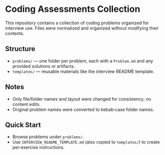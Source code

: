 # Coding Assessments Collection

This repository contains a collection of coding problems organized for interview use. Files were normalized and organized without modifying their contents.

## Structure
- `problems/` — one folder per problem, each with a `Problem.md` and any provided solutions or artifacts.
- `templates/` — reusable materials like the interview README template.

## Notes
- Only file/folder names and layout were changed for consistency; no content edits.
- Original problem names were converted to kebab‑case folder names.

## Quick Start
- Browse problems under `problems/`.
- Use `INTERVIEW_README_TEMPLATE.md` (also copied to `templates/`) to create per‑exercise instructions.
